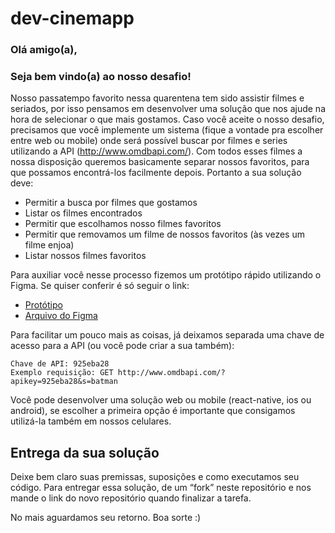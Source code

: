 # dev-cinemapp

### Olá amigo(a),

### Seja bem vindo(a) ao nosso desafio!

Nosso passatempo favorito nessa quarentena tem sido assistir filmes e seriados, por isso pensamos em desenvolver uma solução que nos ajude na hora de selecionar o que mais gostamos. Caso você aceite o nosso desafio, precisamos que você implemente um sistema (fique a vontade pra escolher entre web ou mobile) onde será possível buscar por filmes e series utilizando a API (http://www.omdbapi.com/). Com todos esses filmes a nossa disposição queremos basicamente separar nossos favoritos, para que possamos encontrá-los facilmente depois. Portanto a sua solução deve:

- Permitir a busca por filmes que gostamos
- Listar os filmes encontrados
- Permitir que escolhamos nosso filmes favoritos
- Permitir que removamos um filme de nossos favoritos (às vezes um filme enjoa)
- Listar nossos filmes favoritos

Para auxiliar você nesse processo fizemos um protótipo rápido utilizando o Figma. Se quiser conferir é só seguir o link:

- [Protótipo](https://www.figma.com/proto/5M222ApFsTXvBTtUpvGXwk/Desafio-Vagas-Dev---FleyeFlix-(Shared)?page-id=6121%3A96907&type=design&node-id=6179-6612&viewport=-234%2C1573%2C0.4&t=Hhc28ZZFotaPjUc3-1&scaling=scale-down&starting-point-node-id=6179%3A6612)
- [Arquivo do Figma](https://www.figma.com/file/5M222ApFsTXvBTtUpvGXwk/Desafio-Vagas-Dev---FleyeFlix-(Shared)?type=design&node-id=6121%3A96907&mode=design&t=waehXN6fKsxkimVT-1)

Para facilitar um pouco mais as coisas, já deixamos separada uma chave de acesso para a API (ou você pode criar a sua também):

```
Chave de API: 925eba28
Exemplo requisição: GET http://www.omdbapi.com/?apikey=925eba28&s=batman
```

Você pode desenvolver uma solução web ou mobile (react-native, ios ou android), se escolher a primeira opção é importante que consigamos utilizá-la também em nossos celulares.

## Entrega da sua solução

Deixe bem claro suas premissas, suposições e como executamos seu código. Para entregar essa solução, de um “fork” neste repositório e nos mande o link do novo repositório quando finalizar a tarefa.


No mais aguardamos seu retorno. Boa sorte :)
